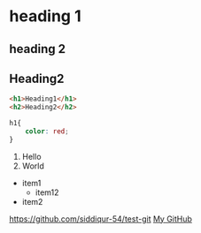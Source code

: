 # heading 1
## heading 2
<h2>Heading2</h2>

```html
<h1>Heading1</h1>
<h2>Heading2</h2>
```

```css
h1{
    color: red;
}
```

1. Hello
2. World

- item1
  - item12
- item2

https://github.com/siddiqur-54/test-git
[My GitHub](https://github.com/siddiqur-54/test-git)
